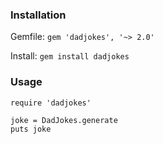 ### Installation

Gemfile:
`gem 'dadjokes', '~> 2.0'`

Install:
`gem install dadjokes`

### Usage
```
require 'dadjokes'

joke = DadJokes.generate
puts joke

```
